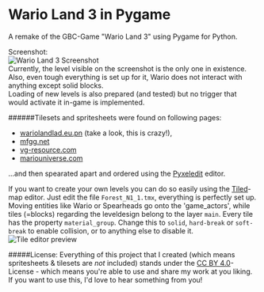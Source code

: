 # Wario Land 3 in Pygame
A remake of the GBC-Game "Wario Land 3" using Pygame for Python.  
  
Screenshot:  
![Wario Land 3 Screenshot](http://i.imgur.com/ucCK80E.png)  
Currently, the level visible on the screenshot is the only one in existence.   
Also, even tough everything is set up for it, Wario does not interact with anything except solid blocks.  
Loading of new levels is also prepared (and tested) but no trigger that would activate it in-game is implemented.

######Tilesets and spritesheets were found on following pages:  
* [wariolandlad.eu.pn](http://wariolandland.eu.pn/wario-land-3/index.php) (take a look, this is crazy!),
* [mfgg.net](http://www.mfgg.net/index.php?act=resdb&param=01&c=1&o=&filter=4.100)
* [vg-resource.com](http://www.vg-resource.com/post-392196.html)  
* [mariouniverse.com](http://www.mariouniverse.com/sprites/gbc/wl3)
  
...and then spearated apart and ordered using the  [Pyxeledit](http://pyxeledit.com/) editor.



If you want to create your own levels you can do so easily using the [Tiled](http://www.mapeditor.org/)-map editor. Just edit the file `Forest_N1_1.tmx`, everything is perfectly set up. Moving entities like Wario or Spearheads go onto the 'game_actors', while tiles (=blocks) regarding the leveldesign belong to the layer `main`. Every tile has the property `material_group`. Change this to `solid`, `hard-break`  or `soft-break` to enable collision, or to anything else to disable it.
![Tile editor preview](http://i.imgur.com/Qprh2bY.png)

#####License:
Everything of this project that I created (which means spritesheets & tilesets are *not* included) stands under the [CC BY 4.0](http://creativecommons.org/licenses/by/4.0/)-License - which means you're able to use and share my work at you liking. If you want to use this, I'd love to hear something from you!
